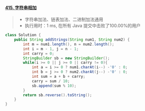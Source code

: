 #### [415. 字符串相加](https://leetcode-cn.com/problems/add-strings/)

> - 字符串加法、链表加法、二进制加法通用
> - 执行用时：1 ms, 在所有 Java 提交中击败了100.00%的用户

```java
class Solution {
    public String addStrings(String num1, String num2) {
        int m = num1.length(), n = num2.length();
        int i = m - 1, j = n - 1;
        int carry = 0;
        StringBuilder sb = new StringBuilder();
        while(i >= 0 || j >= 0 || carry != 0){
            int a = i >= 0 ? num1.charAt(i--) -'0' : 0;
            int b = j >= 0 ? num2.charAt(j--) -'0' : 0;
            int sum = a + b + carry;
            carry = sum / 10;
            sb.append(sum % 10);
        }
        return sb.reverse().toString();
    }
}
```
